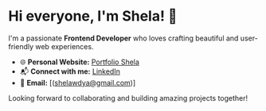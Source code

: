 # Hi everyone, I'm Shela! 👋

I'm a passionate **Frontend Developer** who loves crafting beautiful and user-friendly web experiences.

- 🌐 **Personal Website:** [Portfolio Shela](https://shela-portofolio.vercel.app/)  
- 📬 **Connect with me:** [LinkedIn](https://www.linkedin.com/in/shelawidiyasari/)
- 📩 **Email:** [(shelawdya@gmail.com)]

Looking forward to collaborating and building amazing projects together!
